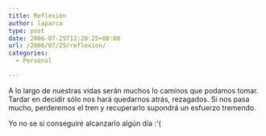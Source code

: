 ```yaml
---
title: Reflexión
author: laparca
type: post
date: 2006-07-25T12:20:25+00:00
url: /2006/07/25/reflexion/
categories:
  - Personal

---
```

A lo largo de nuestras vidas serán muchos lo caminos que podamos tomar. Tardar en decidir sólo nos hará quedarnos atrás, rezagados. Si nos pasa mucho, perderemos el tren y recuperarlo supondrá un esfuerzo tremendo.

Yo no se si conseguiré alcanzarlo algún día :'(